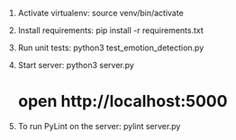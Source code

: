 1. Activate virtualenv:
   source venv/bin/activate

2. Install requirements:
   pip install -r requirements.txt

3. Run unit tests:
   python3 test_emotion_detection.py

4. Start server:
   python3 server.py
   # open http://localhost:5000

5. To run PyLint on the server:
   pylint server.py
